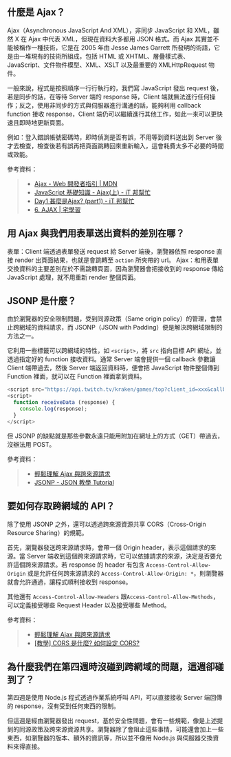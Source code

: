 ## 什麼是 Ajax？
Ajax（Asynchronous JavaScript And XML），非同步 JavaScript 和 XML，雖然 X 在 Ajax 中代表 XML，但現在資料大多都用 JSON 格式。而 Ajax 其實並不能被稱作一種技術，它是在 2005 年由 Jesse James Garrett 所發明的術語，它是由一堆現有的技術所組成，包括 HTML 或 XHTML、層疊樣式表、JavaScript、文件物件模型、XML、XSLT 以及最重要的 XMLHttpRequest 物件。

一般來說，程式是按照順序一行行執行的，我們寫 JavaScript 發出 request 後，若是同步的話，在等待 Server 端的 response 時，Client 端就無法進行任何操作；反之，使用非同步的方式與伺服器進行溝通的話，能夠利用 callback function 接收 response，Client 端仍可以繼續進行其他工作，如此一來可以更快速且即時地更新頁面。

例如：登入錯誤帳號密碼時，即時偵測是否有誤，不用等到資料送出到 Server 後才去檢查，檢查後若有誤再把頁面跳轉回來重新輸入，這會耗費太多不必要的時間或效能。

參考資料：
> * [Ajax - Web 開發者指引 | MDN](https://developer.mozilla.org/zh-TW/docs/Web/Guide/AJAX)
> * [JavaScript 基礎知識 - Ajax(上) - iT 邦幫忙](https://ithelp.ithome.com.tw/articles/10231088)
> * [Day1 甚麼是Ajax? (part1) - iT 邦幫忙](https://ithelp.ithome.com.tw/articles/10200409)
> * [6. AJAX | 宅學習](https://sls.weco.net/node/10728)

## 用 Ajax 與我們用表單送出資料的差別在哪？
表單：Client 端透過表單發送 request 給 Server 端後，瀏覽器依照 response 直接 render 出頁面結果，也就是會跳轉至 `action` 所夾帶的 url。
Ajax：和用表單交換資料的主要差別在於不需跳轉頁面，因為瀏覽器會把接收到的 response 傳給 JavaScript 處理，就不用重新 render 整個頁面。

## JSONP 是什麼？
由於瀏覽器的安全限制問題，受到同源政策（Same origin policy）的管理，會禁止跨網域的資料請求，而 JSONP（JSON with Padding）便是解決跨網域限制的方法之一。

它利用一些標籤可以跨網域的特性，如 `<script>`，將 `src` 指向目標 API 網址，並透過指定好的 function 接收資料。通常 Server 端會提供一個 callback 參數讓 Client 端帶過去，然後 Server 端返回資料時，便會把 JavaScript 物件整個傳到 Function 裡面，就可以在 Function 裡面拿到資料。
```js
<script src="https://api.twitch.tv/kraken/games/top?client_id=xxx&callback=receiveData&limit=1"></script>
<script>
  function receiveData (response) {
    console.log(response);
  }
</script>
```
但 JSONP 的缺點就是那些參數永遠只能用附加在網址上的方式（GET）帶過去，沒辦法用 POST。

參考資料：
> * [輕鬆理解 Ajax 與跨來源請求](https://blog.techbridge.cc/2017/05/20/api-ajax-cors-and-jsonp/)
> * [JSONP - JSON 教學 Tutorial](https://www.fooish.com/json/jsonp.html)

## 要如何存取跨網域的 API？
除了使用 JSONP 之外，還可以透過跨來源資源共享 CORS（Cross-Origin Resource Sharing）的規範。

首先，瀏覽器發送跨來源請求時，會帶一個 Origin header，表示這個請求的來源。當 Server 端收到這個跨來源請求時，它可以依據請求的來源，決定是否要允許這個跨來源請求。若 response 的 header 有包含 `Access-Control-Allow-Origin` 或是允許任何跨來源請求的 `Access-Control-Allow-Origin: *`，則瀏覽器就會允許通過，讓程式順利接收到 response。

其他還有 `Access-Control-Allow-Headers` 跟`Access-Control-Allow-Methods`，可以定義接受哪些 Request Header 以及接受哪些 Method。

參考資料：
> * [輕鬆理解 Ajax 與跨來源請求](https://blog.techbridge.cc/2017/05/20/api-ajax-cors-and-jsonp/)
> * [[教學] CORS 是什麼? 如何設定 CORS?](https://shubo.io/what-is-cors/)

## 為什麼我們在第四週時沒碰到跨網域的問題，這週卻碰到了？
第四週是使用 Node.js 程式透過作業系統呼叫 API，可以直接接收 Server 端回傳的 response，沒有受到任何東西的限制。

但這週是經由瀏覽器發出 request，基於安全性問題，會有一些規範，像是上述提到的同源政策及跨來源資源共享。瀏覽器除了會阻止這些事情，可能還會加上一些東西，如瀏覽器的版本、額外的資訊等，所以並不像用 Node.js 與伺服器交換資料來得直接。
